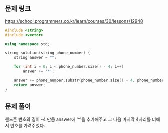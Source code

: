 ## 문제 링크
https://school.programmers.co.kr/learn/courses/30/lessons/12948

```cpp
#include <string>
#include <vector>

using namespace std;

string solution(string phone_number) {
    string answer = "";

    for (int i = 0; i < phone_number.size() - 4; i++)
        answer += '*';

    answer += phone_number.substr(phone_number.size() - 4, phone_number.size());
    return answer;
}
```

## 문제 풀이
핸드폰 번호의 길이 -4 만큼 answer에 '*'을 추가해주고 그 다음 마지막 4자리를 더해서 번호를 가려주었다.
